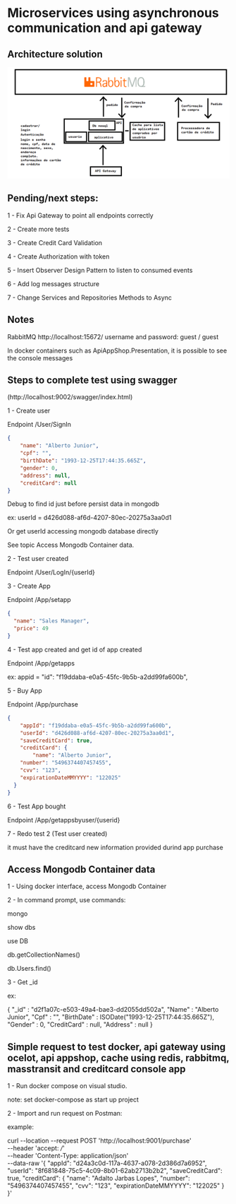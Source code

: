 

# Microservices using asynchronous communication and api gateway


## Architecture solution

<p align="center">
  <img src="https://github.com/RobertoFreireFerrazPassos/challenge_MicroService_Async/blob/master/appshop/modelagem.png?raw=true">
</p>


## Pending/next steps:

1 - Fix Api Gateway to point all endpoints correctly

2 - Create more tests

3 - Create Credit Card Validation 

4 - Create Authorization with token

5 - Insert Observer Design Pattern to listen to consumed events 

6 - Add log messages structure 

7 - Change Services and Repositories Methods to Async


## Notes

RabbitMQ
http://localhost:15672/
username and password: guest / guest

In docker containers such as ApiAppShop.Presentation, it is possible to see the console messages


## Steps to complete test using swagger 

(http://localhost:9002/swagger/index.html)

1 - Create user

Endpoint ​/User​/SignIn

```json
{
    "name": "Alberto Junior",
    "cpf": "",
    "birthDate": "1993-12-25T17:44:35.665Z",
    "gender": 0,
    "address": null,
    "creditCard": null
}
```

Debug to find id just before persist data in mongodb

ex: userId = d426d088-af6d-4207-80ec-20275a3aa0d1

Or get userId accessing mongodb database directly

See topic Access Mongodb Container data.

2 - Test user created

Endpoint /User/LogIn/{userId}

3 - Create App

Endpoint /App/setapp

```json
{
  "name": "Sales Manager",
  "price": 49
}
```

4 - Test app created and get id of app created

Endpoint /App/getapps

ex: appid = "id": "f19ddaba-e0a5-45fc-9b5b-a2dd99fa600b",


5 - Buy App

Endpoint /App/purchase

```json
{
    "appId": "f19ddaba-e0a5-45fc-9b5b-a2dd99fa600b",
    "userId": "d426d088-af6d-4207-80ec-20275a3aa0d1",
    "saveCreditCard": true,
    "creditCard": {
        "name": "Alberto Junior",
    "number": "5496374407457455",
    "cvv": "123",
    "expirationDateMMYYYY": "122025"
  }
}
```

6 - Test App bought

Endpoint /App/getappsbyuser/{userid}

7 - Redo test 2 (Test user created)

it must have the creditcard new information provided durind app purchase

## Access Mongodb Container data

1 - Using docker interface, access Mongodb Container

2 - In command prompt, use commands:

mongo

show dbs

use DB

db.getCollectionNames()

db.Users.find()


3 - Get _id 

ex:

{ "_id" : "d2f1a07c-e503-49a4-bae3-dd2055dd502a", "Name" : "Alberto Junior", "Cpf" : "", "BirthDate" : ISODate("1993-12-25T17:44:35.665Z"), "Gender" : 0, "CreditCard" : null, "Address" : null }


## Simple request to test docker, api gateway using ocelot, api appshop, cache using redis, rabbitmq, masstransit and creditcard console app

1 - Run docker compose on visual studio.

note: set docker-compose as start up project

2 - Import and run request on Postman:

example:

curl --location --request POST 'http://localhost:9001/purchase' \
--header 'accept: */*' \
--header 'Content-Type: application/json' \
--data-raw '{
    "appId": "d24a3c0d-117a-4637-a078-2d386d7a6952",
    "userId": "8f681848-75c5-4c09-8b01-62ab2713b2b2",
    "saveCreditCard": true,
    "creditCard": {
        "name": "Adalto Jarbas Lopes",
        "number": "5496374407457455",
        "cvv": "123",
        "expirationDateMMYYYY": "122025"
    }
}'
